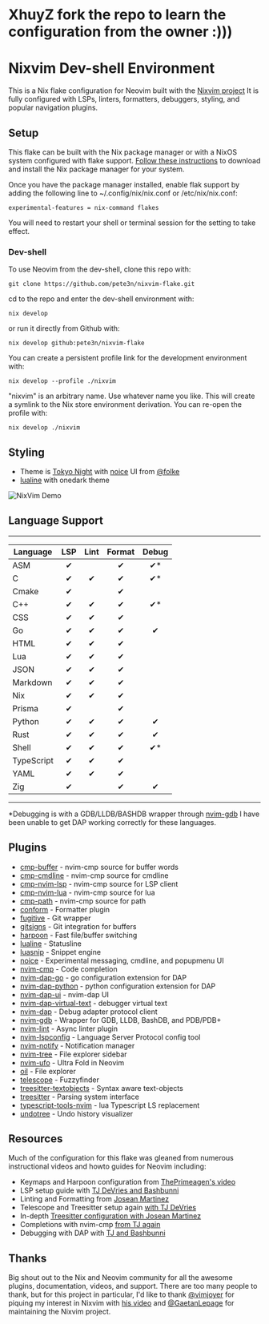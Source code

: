 # XhuyZ fork the repo to learn the configuration from the owner :)))
# Nixvim Dev-shell Environment

This is a Nix flake configuration for Neovim built with the [Nixvim project](https://github.com/nix-community/nixvim)
It is fully configured with LSPs, linters, formatters, debuggers, styling, and
popular navigation plugins.

## Setup

This flake can be built with the Nix package manager or with a NixOS system
configured with flake support. [Follow these instructions](https://nixos.org/download#download-nix)
to download and install the Nix package manager for your system.

Once you have the package manager installed, enable flak support by adding
the following line to ~/.config/nix/nix.conf or /etc/nix/nix.conf:

```
experimental-features = nix-command flakes
```

You will need to restart your shell or terminal session for the setting to take effect.

### Dev-shell

To use Neovim from the dev-shell, clone this repo with:

```
git clone https://github.com/pete3n/nixvim-flake.git
```

cd to the repo and enter the dev-shell environment with:

```
nix develop
```

or run it directly from Github with:

```
nix develop github:pete3n/nixvim-flake
```

You can create a persistent profile link for the development environment with:

```
nix develop --profile ./nixvim
```

"nixvim" is an arbitrary name. Use whatever name you like. This will create a
symlink to the Nix store environment derivation. You can re-open the profile with:

```
nix develop ./nixvim
```

## Styling

- Theme is [Tokyo Night](https://github.com/folke/tokyonight.nvim) with
  [noice](https://github.com/folke/noice.nvim) UI from [@folke](https://github.com/folke)
- [lualine](https://github.com/nvim-lualine/lualine.nvim) with onedark theme

![NixVim Demo](nixvim.gif)

## Language Support

---

| Language   | LSP | Lint | Format | Debug |
| ---------- | :-: | :--: | :----: | :---: |
| ASM        | ✔  |      |   ✔   | ✔\*  |
| C          | ✔  |  ✔  |   ✔   | ✔\*  |
| Cmake      | ✔  |      |   ✔   |       |
| C++        | ✔  |  ✔  |   ✔   | ✔\*  |
| CSS        | ✔  |  ✔  |   ✔   |       |
| Go         | ✔  |  ✔  |   ✔   |  ✔   |
| HTML       | ✔  |  ✔  |   ✔   |       |
| Lua        | ✔  |  ✔  |   ✔   |       |
| JSON       | ✔  |  ✔  |   ✔   |       |
| Markdown   | ✔  |  ✔  |   ✔   |       |
| Nix        | ✔  |  ✔  |   ✔   |       |
| Prisma     | ✔  |      |   ✔   |       |
| Python     | ✔  |  ✔  |   ✔   |  ✔   |
| Rust       | ✔  |  ✔  |   ✔   |  ✔   |
| Shell      | ✔  |  ✔  |   ✔   | ✔\*  |
| TypeScript | ✔  |  ✔  |   ✔   |       |
| YAML       | ✔  |  ✔  |   ✔   |       |
| Zig        | ✔  |      |   ✔   |  ✔   |

---

\*Debugging is with a GDB/LLDB/BASHDB wrapper through [nvim-gdb](https://github.com/sakhnik/nvim-gdb)
I have been unable to get DAP working correctly for these languages.

## Plugins

- [cmp-buffer](https://github.com/hrsh7th/cmp-buffer) - nvim-cmp source for buffer words
- [cmp-cmdline](https://github.com/hrsh7th/cmp-cmdline) - nvim-cmp source for cmdline
- [cmp-nvim-lsp](https://github.com/hrsh7th/cmp-nvim-lsp) - nvim-cmp source for LSP client
- [cmp-nvim-lua](https://github.com/hrsh7th/cmp-nvim-lua) - nvim-cmp source for lua
- [cmp-path](https://github.com/hrsh7th/cmp-path) - nvim-cmp source for path
- [conform](https://github.com/stevearc/conform.nvim) - Formatter plugin
- [fugitive](https://github.com/tpope/vim-fugitive) - Git wrapper
- [gitsigns](https://github.com/lewis6991/gitsigns.nvim) - Git integration for buffers
- [harpoon](https://github.com/ThePrimeagen/harpoon) - Fast file/buffer switching
- [lualine](https://github.com/nvim-lualine/lualine.nvim) - Statusline
- [luasnip](https://github.com/L3MON4D3/LuaSnip) - Snippet engine
- [noice](https://github.com/folke/noice.nvim) - Experimental messaging, cmdline, and popupmenu UI
- [nvim-cmp](https://github.com/hrsh7th/nvim-cmp) - Code completion
- [nvim-dap-go](https://github.com/leoluz/nvim-dap-go) - go configuration extension for DAP
- [nvim-dap-python](https://github.com/mfussenegger/nvim-dap-python) - python configuration extension for DAP
- [nvim-dap-ui](https://github.com/rcarriga/nvim-dap-ui) - nvim-dap UI
- [nvim-dap-virtual-text](https://github.com/theHamsta/nvim-dap-virtual-text) - debugger virtual text
- [nvim-dap](https://github.com/mfussenegger/nvim-dap) - Debug adapter protocol client
- [nvim-gdb](https://github.com/sakhnik/nvim-gdb) - Wrapper for GDB, LLDB, BashDB, and PDB/PDB+
- [nvim-lint](https://github.com/mfussenegger/nvim-lint) - Async linter plugin
- [nvim-lspconfig](https://github.com/neovim/nvim-lspconfig) - Language Server Protocol config tool
- [nvim-notify](https://github.com/rcarriga/nvim-notify) - Notification manager
- [nvim-tree](https://github.com/nvim-tree/nvim-tree.lua) - File explorer sidebar
- [nvim-ufo](https://github.com/kevinhwang91/nvim-ufo) - Ultra Fold in Neovim
- [oil](https://github.com/stevearc/oil.nvim) - File explorer
- [telescope](https://github.com/nvim-telescope/telescope.nvim) - Fuzzyfinder
- [treesitter-textobjects](https://github.com/nvim-treesitter/nvim-treesitter-textobjects) - Syntax aware text-objects
- [treesitter](https://github.com/nvim-treesitter/nvim-treesitter?tab=readme-ov-file) - Parsing system interface
- [typescript-tools-nvim](https://github.com/pmizio/typescript-tools.nvim) - lua Typescript LS replacement
- [undotree](https://github.com/mbbill/undotree) - Undo history visualizer

## Resources

Much of the configuration for this flake was gleaned from numerous instructional
videos and howto guides for Neovim including:

- Keymaps and Harpoon configuration from [ThePrimeagen's video](https://www.youtube.com/watch?v=w7i4amO_zaE)
- LSP setup guide with [TJ DeVries and Bashbunni](https://youtu.be/puWgHa7k3SY?list=PL3PYGQRVAjrMxP5HK45CTnR7Yv-QYR1Qp)
- Linting and Formatting from [Josean Martinez](https://youtu.be/ybUE4D80XSk)
- Telescope and Treesitter setup again [with TJ DeVries](https://youtu.be/stqUbv-5u2s)
- In-depth [Treesitter configuration with Josean Martinez](https://www.youtube.com/watch?v=CEMPq_r8UYQ&list=LL&index=1&t=40s)
- Completions with nvim-cmp [from TJ again](https://youtu.be/_DnmphIwnjo)
- Debugging with DAP with [TJ and Bashbunni](https://youtu.be/0moS8UHupGc)

## Thanks

Big shout out to the Nix and Neovim community for all the awesome plugins, documentation,
videos, and support. There are too many people to thank, but for this project in
particular, I'd like to thank [@vimjoyer](https://github.com/vimjoyer) for piquing
my interest in Nixvim with [his video](https://youtu.be/b641h63lqy0) and [@GaetanLepage](https://github.com/GaetanLepage)
for maintaining the Nixvim project.
